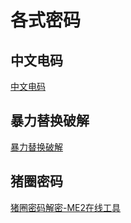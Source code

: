 # 各式密码

## 中文电码

[中文电码](https://dianma.bmcx.com/)

## 暴力替换破解

[暴力替换破解](https://www.quipqiup.com/)

## 猪圈密码

[猪圈密码解密-ME2在线工具](https://www.metools.info/code/c90.html) 


